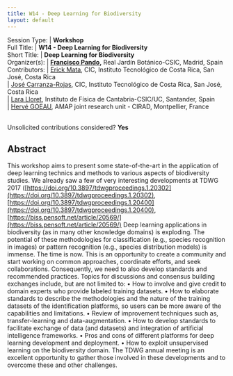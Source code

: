 ```yaml
---
title: W14 - Deep Learning for Biodiversity
layout: default
---
```



Session Type: | **Workshop**  
Full Title:   | **W14 - Deep Learning for Biodiversity**  
Short Title:  | **Deep Learning for Biodiversity**  
Organizer(s): | **[Francisco Pando](mailto:pando@rjb.csic.es),** Real Jardín Botánico-CSIC, Madrid, Spain  
Contributors: | [Erick Mata](mailto:emata@itcr.ac.cr), CIC, Instituto Tecnológico de Costa Rica, San José, Costa Rica  
              | [José Carranza-Rojas](mailto:jcarranza@itcr.ac.cr), CIC, Instituto Tecnológico de Costa Rica, San José, Costa Rica   
              | [Lara Lloret](mailto:lloret@ifca.unican.es), Instituto de Física de Cantabria-CSIC/UC, Santander, Spain   
              | [Hervé GOEAU](mailto:herve.goeau@cirad.fr), AMAP joint research unit - CIRAD, Montpellier, France  

<p><br />Unsolicited contributions considered?  <strong>Yes</strong></p>  

<!--
**How many 80-minute sessions are you requesting?** 2
Technical Requirements: | The organizer think sufficient interest may arise for filling two time slots; but that cannot be known yet
-->

## Abstract  

This workshop aims to present some state-of-the-art in the application of deep learning technics and methods to various aspects of biodiversity studies. We already saw a few of very interesting developments at TDWG 2017 ([https://doi.org/10.3897/tdwgproceedings.1.20302](https://doi.org/10.3897/tdwgproceedings.1.20302), [https://doi.org/10.3897/tdwgproceedings.1.20400](https://doi.org/10.3897/tdwgproceedings.1.20400), [https://biss.pensoft.net/article/20569/](https://biss.pensoft.net/article/20569/)   Deep learning applications in biodiversity (as in many other knowledge domains) is exploding. The potential of these methodologies for classification (e.g., species recognition in images) or pattern recognition (e.g., species distribution models) is immense.   The time is now. This is an opportunity to create a community and start working on common approaches, coordinate efforts, and seek collaborations. Consequently, we need to also develop standards and recommended practices. Topics for discussions and consensus building exchanges include, but are not limited to:    • How to involve and give credit to domain experts who provide labeled training datasets. • How to elaborate standards to describe the methodologies and the nature of the training datasets of the identification platforms, so users can be more aware of the capabilities and limitations. • Review of improvement techniques such as, transfer-learning and data-augmentation. • How to develop standards to facilitate exchange of data (and datasets) and integration of artificial intelligence frameworks. • Pros and cons of different platforms for deep learning development and deployment. • How to exploit unsupervised learning on the biodiversity domain.   The TDWG annual meeting is an excellent opportunity to gather those involved in these developments and to overcome these and other challenges.

